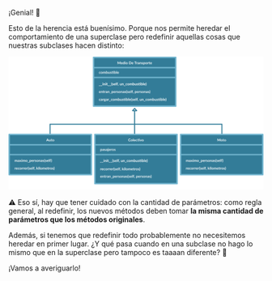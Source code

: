 ¡Genial! :tada:

Esto de la herencia está buenísimo. Porque nos permite heredar el comportamiento de una superclase pero redefinir aquellas cosas que nuestras subclases hacen distinto:

<img src="https://raw.githubusercontent.com/MumukiProject/mumuki-guia-python3-herencia-python-v-2021/master/assets/clases_4.10.svg" alt="Diagrama de clases" width="800px" height="auto">

:warning: Eso sí, hay que tener cuidado con la cantidad de parámetros: como regla general, al redefinir, los nuevos métodos deben tomar **la misma cantidad de parámetros que los métodos originales**.  

Además, si tenemos que redefinir todo probablemente no necesitemos heredar en primer lugar. ¿Y qué pasa cuando en una subclase no hago lo mismo que en la superclase pero tampoco es taaaan diferente? :thought_balloon:

¡Vamos a averiguarlo!